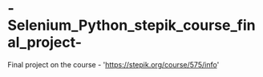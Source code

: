 # -Selenium_Python_stepik_course_final_project-
Final project on the course - 'https://stepik.org/course/575/info'
